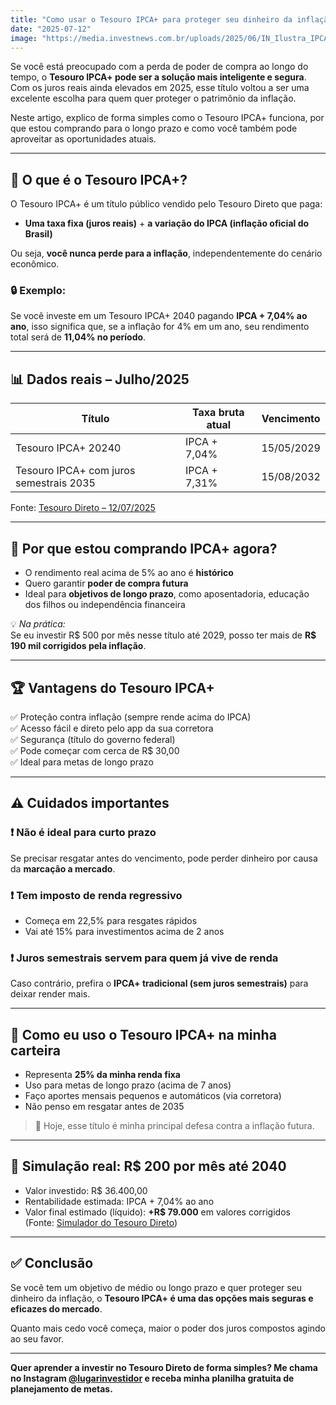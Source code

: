 ```yaml
---
title: "Como usar o Tesouro IPCA+ para proteger seu dinheiro da inflação até 2040"
date: "2025-07-12"
image: "https://media.investnews.com.br/uploads/2025/06/IN_Ilustra_IPCA.webp"
---
```


Se você está preocupado com a perda de poder de compra ao longo do tempo, o **Tesouro IPCA+ pode ser a solução mais inteligente e segura**. Com os juros reais ainda elevados em 2025, esse título voltou a ser uma excelente escolha para quem quer proteger o patrimônio da inflação.

Neste artigo, explico de forma simples como o Tesouro IPCA+ funciona, por que estou comprando para o longo prazo e como você também pode aproveitar as oportunidades atuais.

---

## 🧠 O que é o Tesouro IPCA+?

O Tesouro IPCA+ é um título público vendido pelo Tesouro Direto que paga:

- **Uma taxa fixa (juros reais)** + **a variação do IPCA (inflação oficial do Brasil)**

Ou seja, **você nunca perde para a inflação**, independentemente do cenário econômico.

### 🔒 Exemplo:
Se você investe em um Tesouro IPCA+ 2040 pagando **IPCA + 7,04% ao ano**, isso significa que, se a inflação for 4% em um ano, seu rendimento total será de **11,04% no período**.

---

## 📊 Dados reais – Julho/2025

| Título                    | Taxa bruta atual | Vencimento  |
|---------------------------|------------------|-------------|
| Tesouro IPCA+ 20240        | IPCA + 7,04%     | 15/05/2029  |
| Tesouro IPCA+ com juros semestrais 2035 | IPCA + 7,31% | 15/08/2032  |

Fonte: [Tesouro Direto – 12/07/2025](https://www.tesourodireto.com.br)

---

## 💬 Por que estou comprando IPCA+ agora?

- O rendimento real acima de 5% ao ano é **histórico**
- Quero garantir **poder de compra futura**
- Ideal para **objetivos de longo prazo**, como aposentadoria, educação dos filhos ou independência financeira

💡 *Na prática:*  
Se eu investir R$ 500 por mês nesse título até 2029, posso ter mais de **R$ 190 mil corrigidos pela inflação**.

---

## 🏆 Vantagens do Tesouro IPCA+

✅ Proteção contra inflação (sempre rende acima do IPCA)  
✅ Acesso fácil e direto pelo app da sua corretora  
✅ Segurança (título do governo federal)  
✅ Pode começar com cerca de R$ 30,00  
✅ Ideal para metas de longo prazo

---

## ⚠️ Cuidados importantes

### ❗ Não é ideal para curto prazo
Se precisar resgatar antes do vencimento, pode perder dinheiro por causa da **marcação a mercado**.

### ❗ Tem imposto de renda regressivo
- Começa em 22,5% para resgates rápidos
- Vai até 15% para investimentos acima de 2 anos

### ❗ Juros semestrais servem para quem já vive de renda
Caso contrário, prefira o **IPCA+ tradicional (sem juros semestrais)** para deixar render mais.

---

## 🧠 Como eu uso o Tesouro IPCA+ na minha carteira

- Representa **25% da minha renda fixa**
- Uso para metas de longo prazo (acima de 7 anos)
- Faço aportes mensais pequenos e automáticos (via corretora)
- Não penso em resgatar antes de 2035

> 📌 Hoje, esse título é minha principal defesa contra a inflação futura.

---

## 💸 Simulação real: R$ 200 por mês até 2040

- Valor investido: R$ 36.400,00  
- Rentabilidade estimada: IPCA + 7,04% ao ano  
- Valor final estimado (líquido): **+R$ 79.000** em valores corrigidos  
(Fonte: [Simulador do Tesouro Direto](https://www.tesourodireto.com.br/calculadora))

---

## ✅ Conclusão

Se você tem um objetivo de médio ou longo prazo e quer proteger seu dinheiro da inflação, o **Tesouro IPCA+ é uma das opções mais seguras e eficazes do mercado**.

Quanto mais cedo você começa, maior o poder dos juros compostos agindo ao seu favor.

---

**Quer aprender a investir no Tesouro Direto de forma simples? Me chama no Instagram [@lugarinvestidor](#) e receba minha planilha gratuita de planejamento de metas.**
